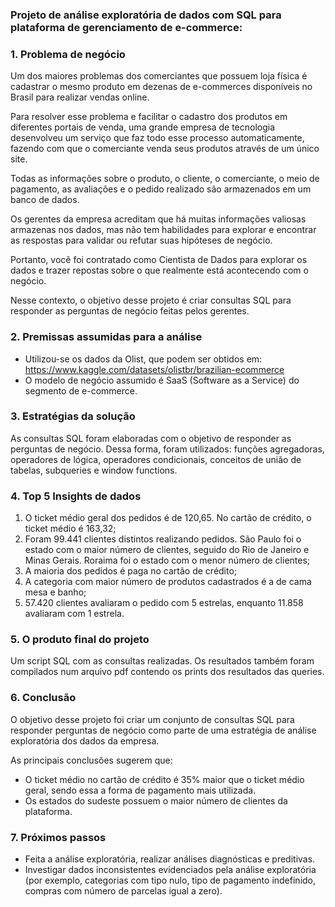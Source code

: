 ### Projeto de análise exploratória de dados com SQL para plataforma de gerenciamento de e-commerce:

### 1. Problema de negócio

Um dos maiores problemas dos comerciantes que possuem loja física é cadastrar o mesmo produto em dezenas de e-commerces disponíveis no Brasil para realizar vendas online.

Para resolver esse problema e facilitar o cadastro dos produtos em diferentes
portais de venda, uma grande empresa de tecnologia desenvolveu um serviço que faz todo esse processo automaticamente, fazendo com que o comerciante venda seus produtos através de um único site.

Todas as informações sobre o produto, o cliente, o comerciante, o meio de
pagamento, as avaliações e o pedido realizado são armazenados em um banco de dados.

Os gerentes da empresa acreditam que há muitas informações valiosas armazenas nos dados, mas não tem habilidades para explorar e encontrar as respostas para validar ou refutar suas hipóteses de negócio.

Portanto, você foi contratado como Cientista de Dados para explorar os dados e
trazer repostas sobre o que realmente está acontecendo com o negócio.

Nesse contexto, o objetivo desse projeto é criar consultas SQL para responder as perguntas de negócio feitas pelos gerentes. 

### 2. Premissas assumidas para a análise

- Utilizou-se os dados da Olist, que podem ser obtidos em: https://www.kaggle.com/datasets/olistbr/brazilian-ecommerce
- O modelo de negócio assumido é SaaS (Software as a Service) do segmento de e-commerce.

### 3. Estratégias da solução

As consultas SQL foram elaboradas com o objetivo de responder as perguntas de negócio. Dessa forma, foram utilizados: funções agregadoras, operadores de lógica, operadores condicionais, conceitos de união de tabelas, subqueries e window functions.

### 4. Top 5 Insights de dados

1. O ticket médio geral dos pedidos é de 120,65. No cartão de crédito, o ticket médio é 163,32;
2. Foram 99.441 clientes distintos realizando pedidos. São Paulo foi o estado com o maior número de clientes, seguido do Rio de Janeiro e Minas Gerais. Roraima foi o estado com o menor número de clientes;
3. A maioria dos pedidos é paga no cartão de crédito;
4. A categoria com maior número de produtos cadastrados é a de cama mesa e banho;
5. 57.420 clientes avaliaram o pedido com 5 estrelas, enquanto 11.858 avaliaram com 1 estrela.

### 5. O produto final do projeto

Um script SQL com as consultas realizadas. Os resultados também foram compilados num arquivo pdf contendo os prints dos resultados das queries.

### 6. Conclusão

O objetivo desse projeto foi criar um conjunto de consultas SQL para responder perguntas de negócio como parte de uma estratégia de análise exploratória dos dados da empresa.

As principais conclusões sugerem que:

- O ticket médio no cartão de crédito é 35% maior que o ticket médio geral, sendo essa a forma de pagamento mais utilizada.
- Os estados do sudeste possuem o maior número de clientes da plataforma.

### 7. Próximos passos

- Feita a análise exploratória, realizar análises diagnósticas e preditivas.
- Investigar dados inconsistentes evidenciados pela análise exploratória (por exemplo, categorias com tipo nulo, tipo de pagamento indefinido, compras com número de parcelas igual a zero).
